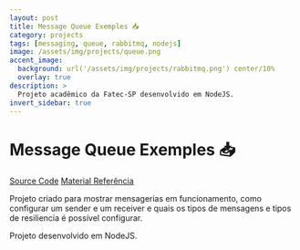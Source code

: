 ```yaml
---
layout: post
title: Message Queue Exemples 📥
category: projects
tags: [messaging, queue, rabbitmq, nodejs]
image: /assets/img/projects/queue.png
accent_image: 
  background: url('/assets/img/projects/rabbitmq.png') center/10%
  overlay: true
description: >
  Projeto acadêmico da Fatec-SP desenvolvido em NodeJS.
invert_sidebar: true
---
```


# Message Queue Exemples 📥

[Source Code](https://github.com/luigihenrick/queue-exemples)
[Material Referência](https://drive.google.com/file/d/1fg2aGy1bsD0q0fAvUcS-BGMJgAJjn_CC/view?usp=sharing)

Projeto criado para mostrar mensagerias em funcionamento, como configurar um sender e um receiver e quais os tipos de mensagens e tipos de resiliencia é possível configurar. 

Projeto desenvolvido em NodeJS.
